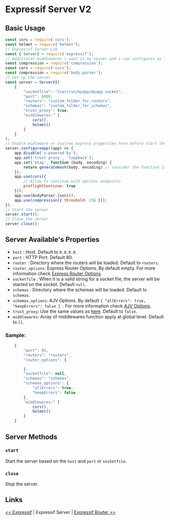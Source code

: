 # Expressif Server V2

## Basic Usage

```javascript
const cors = require('cors');
const helmet = require('helmet');
// Expressif Server Lib
const { Server} = require('expressif');
// Additional middlewares i want in my server and i can configures as i want
const compression = require('compression');
const cors = require('cors');
const compression = require('body-parser');
// Set up the server
const server = ServerV2(
	{
		"socketfile": "/var/run/myapp/myapp.socket",
		"port": 8080,
		"routers": "custom_folder_for_routers",
		"schemas": "custom_folder_for_schemas",
		"trust_proxy": true,
		"middlewares:" [
			cors(),
			helmet()
		]
	}
);
// Enable midleware or custrom express properties here before start the serer
server.configureapp((app) => {
	app.disable('x-powered-by');
	app.set('trust proxy', 'loopback');
	app.set('etag', function (body, encoding) {
		return generateHash(body, encoding) // consider the function is defined
	});
	app.use(cors({
		// Allow to continue with options endpoints
		preflightContinue: true
	}));
	app.use(bodyParser.json());
	app.use(compression({ threshold: 256 }));
});
// Start the server
server.start();
// Close the server
server.close();
```

## Server Available's Properties

- `host` : Host. Default to `0.0.0.0`.
- `port` : HTTP Port. Default 80.
- `router` : Directory where the routers will be loaded. Default to `routers`.
- `router_options`: Express Router Options. By default empty. For more information check [Express Router Options](https://expressjs.com/es/api.html#express.router)
- `socketfile` : When it is a valid string for a socket file, the server will be started on the socket. Default `null`.
- `schemas` : Directory where the schemas will be loaded. Default to `schemas`.
- `schemas_options`: AJV Options. By default ```{ "allErrors": true, "keepErrors": false } ```. For more information check [ AJV Options](https://github.com/epoberezkin/ajv#options).
- `trust_proxy`: Use the same values as [here](https://expressjs.com/en/guide/behind-proxies.html). Default to `false`.
- `middlewares`: Array of middlewares function apply at global level. Default to `[]`.

### Sample:

```javascript
	{
		"port": 80,
		"routers": "routers",
		"router_options": {

		},
		"socketfile": null,
		"schemas": "schemas",
		"schemas_options": {
			"allErrors": true,
			"keepErrors": false
		},
		"middlewares:" [
			cors(),
			helmet()
		]
	}
```

## Server Methods

### `start`

Start the server based on the `host` and `port` or `socketfile`.

### `close`

Stop the server.

## Links

[<< Expressif](README.md) | Expressif Server | [Expressif Router >>](router.md)
